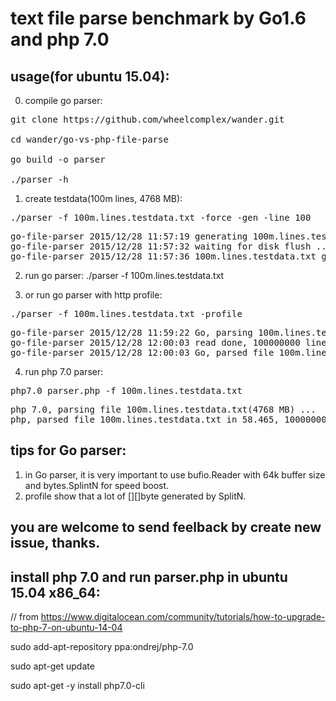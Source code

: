 # text file parse benchmark by Go1.6 and php 7.0


## usage(for ubuntu 15.04):

0) compile go parser: 
<pre>
git clone https://github.com/wheelcomplex/wander.git

cd wander/go-vs-php-file-parse 

go build -o parser 

./parser -h
</pre>

1) create testdata(100m lines, 4768 MB): 
<pre>
./parser -f 100m.lines.testdata.txt -force -gen -line 100
</pre>
<pre>
go-file-parser 2015/12/28 11:57:19 generating 100m.lines.testdata.txt, 100000000 lines, 4768 MB, be ware free disk spaces!
go-file-parser 2015/12/28 11:57:32 waiting for disk flush ...
go-file-parser 2015/12/28 11:57:36 100m.lines.testdata.txt generated in 13.421370918s, MD5SUM 78bf6a0b60c643d3555b43258380f4c5, 100000000 lines, 4768 MB, 355 MB/s.
</pre>

2) run go parser: ./parser -f 100m.lines.testdata.txt

3) or run go parser with http profile: 
<pre>
./parser -f 100m.lines.testdata.txt -profile
</pre>
<pre>
go-file-parser 2015/12/28 11:59:22 Go, parsing 100m.lines.testdata.txt(4768 MB), read buffer size 65535 ...
go-file-parser 2015/12/28 12:00:03 read done, 100000000 lines, 5000000000 bytes, parse size 486436015838
go-file-parser 2015/12/28 12:00:03 Go, parsed file 100m.lines.testdata.txt in 40.68259091s, 100000000 lines, 4768 MB, 117 MB/s.
</pre>

4) run php 7.0 parser: 
<pre>
php7.0 parser.php -f 100m.lines.testdata.txt
</pre>
<pre>
php 7.0, parsing file 100m.lines.testdata.txt(4768 MB) ...
php, parsed file 100m.lines.testdata.txt in 58.465, 100000001 lines, 4673 MB, speed 79 MB/s
</pre>

## tips for Go parser:

1. in Go parser, it is very important to use bufio.Reader with 64k buffer size and bytes.SplintN for speed boost.
2. profile show that a lot of [][]byte generated by SplitN.

## you are welcome to send feelback by create new issue, thanks.

## install php 7.0 and run parser.php in ubuntu 15.04 x86_64:

// from https://www.digitalocean.com/community/tutorials/how-to-upgrade-to-php-7-on-ubuntu-14-04

sudo add-apt-repository ppa:ondrej/php-7.0

sudo apt-get update

sudo apt-get -y install php7.0-cli

